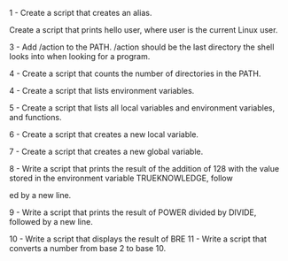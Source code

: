 1 - Create a script that creates an alias.                                                                                              

Create a script that prints hello user, where user is the current Linux user.                                                           

3 - Add /action to the PATH. /action should be the last directory the shell looks into when looking for a program.                      

4 - Create a script that counts the number of directories in the PATH.                                                                  

4 - Create a script that lists environment variables.                                                                                   

5 - Create a script that lists all local variables and environment variables, and functions.                                            

6 - Create a script that creates a new local variable.                                                                                  

7 - Create a script that creates a new global variable.                                                                                 

8 - Write a script that prints the result of the addition of 128 with the value stored in the environment variable TRUEKNOWLEDGE, follow

ed by a new line.                                                                                                                       

9 - Write a script that prints the result of POWER divided by DIVIDE, followed by a new line.                                           

10 - Write a script that displays the result of BRE
11 - Write a script that converts a number from base 2 to base 10.
